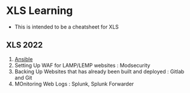# XLS Learning
* This is intended to be a cheatsheet for XLS 

## XLS 2022
1. [Ansible](https://github.com/irboi746/XLS_Learning/tree/main/Ansible_Basics)
2. Setting Up WAF for LAMP/LEMP websites : Modsecurity
3. Backing Up Websites that has already been built and deployed : Gitlab and Git
4. MOnitoring Web Logs : Splunk, Splunk Forwarder
